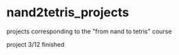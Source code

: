 # nand2tetris_projects
projects corresponding to the "from nand to tetris" course



project 3/12 finished

